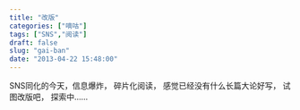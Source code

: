 ```yaml
---
title: "改版"
categories: ["嘀咕"]
tags: ["SNS","阅读"]
draft: false
slug: "gai-ban"
date: "2013-04-22 15:48:00"
---
```


SNS同化的今天，信息爆炸，
碎片化阅读，
感觉已经没有什么长篇大论好写，
试图改版吧，
探索中……
